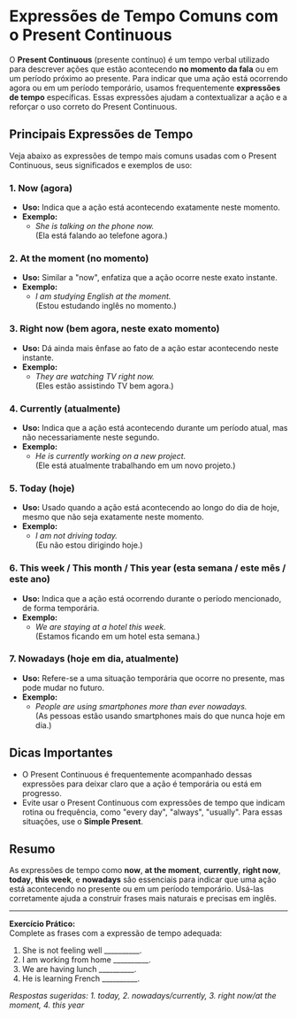 
# Expressões de Tempo Comuns com o Present Continuous

O **Present Continuous** (presente contínuo) é um tempo verbal utilizado para descrever ações que estão acontecendo **no momento da fala** ou em um período próximo ao presente. Para indicar que uma ação está ocorrendo agora ou em um período temporário, usamos frequentemente **expressões de tempo** específicas. Essas expressões ajudam a contextualizar a ação e a reforçar o uso correto do Present Continuous.

## Principais Expressões de Tempo

Veja abaixo as expressões de tempo mais comuns usadas com o Present Continuous, seus significados e exemplos de uso:

### 1. **Now** (agora)

- **Uso:** Indica que a ação está acontecendo exatamente neste momento.
- **Exemplo:**  
  - *She is talking on the phone now.*  
    (Ela está falando ao telefone agora.)

### 2. **At the moment** (no momento)

- **Uso:** Similar a "now", enfatiza que a ação ocorre neste exato instante.
- **Exemplo:**  
  - *I am studying English at the moment.*  
    (Estou estudando inglês no momento.)

### 3. **Right now** (bem agora, neste exato momento)

- **Uso:** Dá ainda mais ênfase ao fato de a ação estar acontecendo neste instante.
- **Exemplo:**  
  - *They are watching TV right now.*  
    (Eles estão assistindo TV bem agora.)

### 4. **Currently** (atualmente)

- **Uso:** Indica que a ação está acontecendo durante um período atual, mas não necessariamente neste segundo.
- **Exemplo:**  
  - *He is currently working on a new project.*  
    (Ele está atualmente trabalhando em um novo projeto.)

### 5. **Today** (hoje)

- **Uso:** Usado quando a ação está acontecendo ao longo do dia de hoje, mesmo que não seja exatamente neste momento.
- **Exemplo:**  
  - *I am not driving today.*  
    (Eu não estou dirigindo hoje.)

### 6. **This week / This month / This year** (esta semana / este mês / este ano)

- **Uso:** Indica que a ação está ocorrendo durante o período mencionado, de forma temporária.
- **Exemplo:**  
  - *We are staying at a hotel this week.*  
    (Estamos ficando em um hotel esta semana.)

### 7. **Nowadays** (hoje em dia, atualmente)

- **Uso:** Refere-se a uma situação temporária que ocorre no presente, mas pode mudar no futuro.
- **Exemplo:**  
  - *People are using smartphones more than ever nowadays.*  
    (As pessoas estão usando smartphones mais do que nunca hoje em dia.)

## Dicas Importantes

- O Present Continuous é frequentemente acompanhado dessas expressões para deixar claro que a ação é temporária ou está em progresso.
- Evite usar o Present Continuous com expressões de tempo que indicam rotina ou frequência, como "every day", "always", "usually". Para essas situações, use o **Simple Present**.

## Resumo

As expressões de tempo como **now**, **at the moment**, **currently**, **right now**, **today**, **this week**, e **nowadays** são essenciais para indicar que uma ação está acontecendo no presente ou em um período temporário. Usá-las corretamente ajuda a construir frases mais naturais e precisas em inglês.

---

**Exercício Prático:**  
Complete as frases com a expressão de tempo adequada:

1. She is not feeling well __________.
2. I am working from home __________.
3. We are having lunch __________.
4. He is learning French __________.

*Respostas sugeridas: 1. today, 2. nowadays/currently, 3. right now/at the moment, 4. this year*
```
